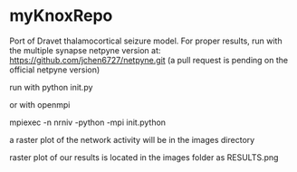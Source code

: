 # myKnoxRepo

Port of Dravet thalamocortical seizure model.
For proper results, run with the multiple synapse netpyne version at: 
https://github.com/jchen6727/netpyne.git 
(a pull request is pending on the official netpyne version)

run with
python init.py

or with openmpi

mpiexec -n <numcores> nrniv -python -mpi init.python

a raster plot of the network activity will be in the images directory

raster plot of our results is located in the images folder as RESULTS.png


